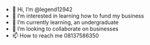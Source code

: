 - 👋 Hi, I’m @legend12942
- 👀 I’m interested in learning how to fund my business
- 🌱 I’m currently learning, an undergraduate
- 💞️ I’m looking to collaborate on businesses
- 📫 How to reach me 08137586350

<!---
legend12942/legend12942 is a ✨ special ✨ repository because its `README.md` (this file) appears on your GitHub profile.
You can click the Preview link to take a look at your changes.
--->
